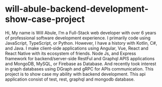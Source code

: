 # will-abule-backend-development-show-case-project
Hi, My name is Will Abule, I’m a Full-Stack web developer with over 6 years of professional software development experience. I primarily code using JavaScript, TypeScript, or Python. However, I have a history with Kotlin, C#, and Java. I make client-side applications using Angular, Vue, React and React Native with its ecosystem of friends. Node Js, and Express framework for backend/server-side RestFul and Graphql APIS applications and MongoDB, MySQL, or Firebase as Database. And recently took interest in graph databases using DGraph and gRPC for APIs communication. This project is to show case my ability with backend development. This api application consist of test, rest, graphql and mongodb database.
